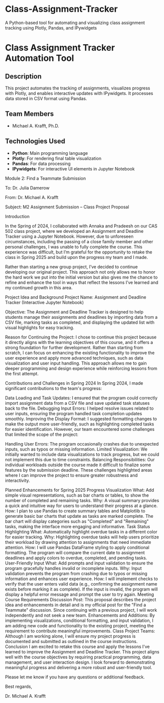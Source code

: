 

# Class-Assignment-Tracker
A Python-based tool for automating and visualizing class assignment tracking using Plotly, Pandas, and IPywidgets
# Class Assignment Tracker Automation Tool

## Description
This project automates the tracking of assignments, visualizes progress with Plotly, and enables interactive updates with IPywidgets. It processes data stored in CSV format using Pandas.

## Team Members
- Michael A. Krafft, Ph.D.

## Technologies Used
- **Python**: Main programming language
- **Plotly**: For rendering final table visualization
- **Pandas**: For data processing
- **IPywidgets**: For interactive UI elements in Jupyter Notebook

Module 2: Find a Teammate Submission

To: Dr. Julia Damerow

From: Dr. Michael A. Krafft

Subject: M2 Assignment Submission – Class Project Proposal

Introduction

In the Spring of 2024, I collaborated with Annaka and Pradeesh on our CAS 502 class project, where we developed an Assignment and Deadline Tracker using a Jupyter Notebook. However, due to unforeseen circumstances, including the passing of a close family member and other personal challenges, I was unable to fully complete the course. This experience was difficult, but I’m grateful for the opportunity to retake the class in Spring 2025 and build upon the progress my team and I made.

Rather than starting a new group project, I’ve decided to continue developing our original project. This approach not only allows me to honor the hard work we put into the initial version but also gives me the chance to refine and enhance the tool in ways that reflect the lessons I’ve learned and my continued growth in this area.

Project Idea and Background
Project Name: Assignment and Deadline Tracker (Interactive Jupyter Notebook)

Objective: The Assignment and Deadline Tracker is designed to help students manage their assignments and deadlines by importing data from a CSV file, marking tasks as completed, and displaying the updated list with visual highlights for easy tracking.

Reason for Continuing the Project: I chose to continue this project because it directly aligns with the learning objectives of this course, and it offers a strong foundation for further development. Rather than starting from scratch, I can focus on enhancing the existing functionality to improve the user experience and apply more advanced techniques, such as data visualization and user input handling. This approach allows me to gain deeper programming and design experience while reinforcing lessons from the first attempt.

Contributions and Challenges in Spring 2024
In Spring 2024, I made significant contributions to the team's progress:

Data Loading and Task Updates: I ensured that the program could correctly import assignment data from a CSV file and save updated task statuses back to the file.
Debugging Input Errors: I helped resolve issues related to user inputs, ensuring the program handled task completion updates smoothly.
Improving the Display Format: I suggested formatting changes to make the output more user-friendly, such as highlighting completed tasks for easier identification.
However, our team encountered some challenges that limited the scope of the project:

Handling User Errors: The program occasionally crashes due to unexpected inputs, such as typos or missing information.
Limited Visualization: We initially wanted to include data visualizations to track progress, but we could not implement this due to time constraints.
Balancing Responsibilities: Our individual workloads outside the course made it difficult to finalize some features by the submission deadline.
These challenges highlighted areas where I can improve the project to ensure greater robustness and interactivity.

Planned Enhancements for Spring 2025
Progress Visualization
What: Add simple visual representations, such as bar charts or tables, to show the number of completed and remaining tasks.
Why: A visual summary provides a quick and intuitive way for users to understand their progress at a glance.
How: I plan to use Pandas to create summary tables and Matplotlib to generate basic bar charts that update as tasks are marked complete. The bar chart will display categories such as "Completed" and "Remaining" tasks, making the interface more engaging and informative.
Task Status Highlighting
What: Automatically highlight overdue tasks in a different color for easier tracking.
Why: Highlighting overdue tasks will help users prioritize their workload by drawing attention to assignments that need immediate attention.
How: I will use Pandas DataFrame styling to apply conditional formatting. The program will compare the current date to assignment deadlines and apply colors to overdue, completed, and pending tasks.
User-Friendly Input
What: Add prompts and input validation to ensure the program gracefully handles invalid or incomplete inputs.
Why: Input validation prevents the program from crashing due to typos or missing information and enhances user experience.
How: I will implement checks to verify that the user enters valid data (e.g., confirming the assignment name exists before marking it as complete). If the input is invalid, the program will display a helpful error message and prompt the user to try again.
Meeting Course Requirements
Discussion Post: This proposal describes the project idea and enhancements in detail and is my official post for the "Find a Teammate" discussion. Since continuing with a previous project, I will work independently and not seek a new team.
Enhancements and Additions: By implementing visualizations, conditional formatting, and input validation, I am adding new code and functionality to the existing project, meeting the requirement to contribute meaningful improvements.
Class Project Teams: Although I am working alone, I will ensure my project progress is documented and submitted as outlined in the course instructions.
Conclusion
I am excited to retake this course and apply the lessons I've learned to improve the Assignment and Deadline Tracker. This project aligns well with the course objectives by requiring practical programming, data management, and user interaction design. I look forward to demonstrating meaningful progress and delivering a more robust and user-friendly tool.

Please let me know if you have any questions or additional feedback.

Best regards,

Dr. Michael A. Krafft
